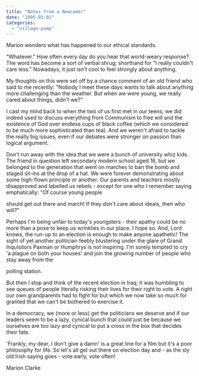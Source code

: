```yaml
---
title: "Notes from a Newcomer"
date: "2005-03-01"
categories: 
  - "village-pump"
---
```


Marion wonders what has happened to our ethical standards.

"Whatever." How often every day do you hear that world-weary response? The word has become a sort of verbal shrug; shorthand for "I really couldn't care less." Nowadays, it just isn't cool to feel strongly about anything.

My thoughts on this were set off by a chance comment of an old friend who said to me recently: "Nobody I meet these days wants to talk about anything more challenging than the weather. But when we were young, we really cared about things, didn't we?"

I cast my mind back to when the two of us first met in our teens; we did indeed used to discuss everything from Communism to free will and the existence of God over endless cups of black coffee (which we considered to be much more sophisticated than tea). And we weren't afraid to tackle the really big issues, even if our debates were stronger on passion than logical argument.

Don't run away with the idea that we were a bunch of university whiz kids. The friend in question left secondary modern school aged 16, but we belonged to the generation that went on marches to ban the bomb and staged sit-ins at the drop of a hat. We were forever demonstrating about some high-flown principle or another. Our parents and teachers mostly disapproved and labelled us rebels - except for one who I remember saying emphatically: "Of course young people

should get out there and march! If they don't care about ideals, then who will?"

Perhaps I'm being unfair to today's youngsters - their apathy could be no more than a pose to keep us wrinklies in our place. I hope so. And, Lord knows, the run-up to an election is enough to make anyone apathetic! The sight of yet another politician feebly blustering under the glare of Grand Inquisitors Paxman or Humphrys is not inspiring. I'm sorely tempted to cry 'a plague on both your houses' and join the growing number of people who stay away from the

polling station.

But then I stop and think of the recent election in Iraq; it was humbling to see queues of people literally risking their lives for their right to vote. A right our own grandparents had to fight for but which we now take so much for granted that we can't be bothered to exercise it.

In a democracy, we (more or less) get the politicians we deserve and if our leaders seem to be a lazy, cynical bunch that could just be because we ourselves are too lazy and cynical to put a cross in the box that decides their fate.

'Frankly, my dear, I don't give a damn' is a great line for a film but it's a poor philosophy for life. So let's all get out there on election day and - as the sly old Irish saying goes - vote early, vote often!

Marion Clarke
